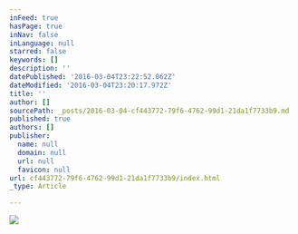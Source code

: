 ```yaml
---
inFeed: true
hasPage: true
inNav: false
inLanguage: null
starred: false
keywords: []
description: ''
datePublished: '2016-03-04T23:22:52.062Z'
dateModified: '2016-03-04T23:20:17.972Z'
title: ''
author: []
sourcePath: _posts/2016-03-04-cf443772-79f6-4762-99d1-21da1f7733b9.md
published: true
authors: []
publisher:
  name: null
  domain: null
  url: null
  favicon: null
url: cf443772-79f6-4762-99d1-21da1f7733b9/index.html
_type: Article

---
```

![](https://the-grid-user-content.s3-us-west-2.amazonaws.com/64a79f57-e254-4dcd-b890-412da39cfb34.jpg)